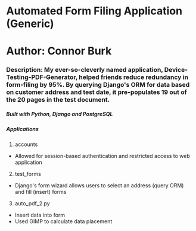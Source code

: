 # Automated Form Filing Application (Generic)
# Author: Connor Burk
### Description: My ever-so-cleverly named application, Device-Testing-PDF-Generator, helped friends reduce redundancy in form-filing by 95%. By querying Django's ORM for data based on customer address and test date, it pre-populates 19 out of the 20 pages in the test document.

##### Built with Python, Django and PostgreSQL

##### Applications
1.  accounts
* Allowed for session-based authentication and restricted access to web application
2.  test_forms
* Django's form wizard allows users to select an address (query ORM) and fill (insert) forms
3.  auto_pdf_2.py
* Insert data into form
* Used GIMP to calculate data placement
